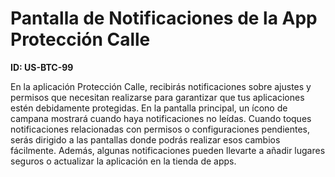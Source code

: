# Pantalla de Notificaciones de la App Protección Calle

**ID: US-BTC-99**

En la aplicación Protección Calle, recibirás notificaciones sobre ajustes y permisos que necesitan realizarse para garantizar que tus aplicaciones estén debidamente protegidas. En la pantalla principal, un ícono de campana mostrará cuando haya notificaciones no leídas. Cuando toques notificaciones relacionadas con permisos o configuraciones pendientes, serás dirigido a las pantallas donde podrás realizar esos cambios fácilmente. Además, algunas notificaciones pueden llevarte a añadir lugares seguros o actualizar la aplicación en la tienda de apps.
